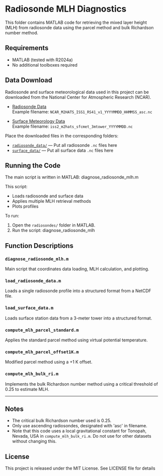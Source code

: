 # Radiosonde MLH Diagnostics

This folder contains MATLAB code for retrieving the mixed layer height (MLH) from radiosonde data using the parcel method and bulk Richardson number method.

## Requirements

- MATLAB (tested with R2024a)
- No additional toolboxes required
  
## Data Download

Radiosonde and surface meteorological data used in this project can be downloaded from the National Center for Atmospheric Research (NCAR).

- [Radiosonde Data](https://doi.org/10.26023/WKM7-HNCF-FX0B)  
  Example filename: `NCAR_M2HATS_ISS1_RS41_v1_YYYYMMDD_HHMMSS_asc.nc`

- [Surface Meteorology Data](https://doi.org/10.26023/30XE-MB6C-SC14)  
  Example filename: `iss2_m2hats_sfcmet_3mtower_YYYYMMDD.nc`

Place the downloaded files in the corresponding folders:

- [`radiosonde_data/`](./radiosonde_data/) — Put all radiosonde `.nc` files here  
- [`surface_data/`](./surface_data/) — Put all surface data `.nc` files here

## Running the Code

The main script is written in MATLAB:
diagnose_radiosonde_mlh.m

This script:
- Loads radiosonde and surface data
- Applies multiple MLH retrieval methods
- Plots profiles

To run:
1. Open the `radiosondes/` folder in MATLAB.
2. Run the script: diagnose_radiosonde_mlh
   
## Function Descriptions

### `diagnose_radiosonde_mlh.m`
Main script that coordinates data loading, MLH calculation, and plotting.

### `load_radiosonde_data.m`
Loads a single radiosonde profile into a structured format from a NetCDF file.

### `load_surface_data.m`
Loads surface station data from a 3-meter tower into a structured format.

### `compute_mlh_parcel_standard.m`
Applies the standard parcel method using virtual potential temperature.

### `compute_mlh_parcel_offset1K.m`
Modified parcel method using a +1 K offset.

### `compute_mlh_bulk_ri.m`
Implements the bulk Richardson number method using a critical threshold of 0.25 to estimate MLH.

---

## Notes

- The critical bulk Richardson number used is 0.25.
- Only use ascending radiosondes, designated with 'asc' in filename.
- Note that this code uses a local gravitational constant for Tonopah, Nevada, USA in `compute_mlh_bulk_ri.m`. Do not use for other datasets without changing this.

## License

This project is released under the MIT License. See LICENSE file for details
